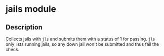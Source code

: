 # jails module

## Description

Collects jails with `jls` and submits them with a status of 1 for passing.
`jls` only lists running jails, so any down jail won't be submitted and
thus fail the check.
